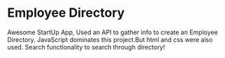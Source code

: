 # Employee Directory
 Awesome StartUp App,
 Used an API to gather info to create an Employee Directory.
 JavaScript dominates this project.But html and css were also used.
 Search functionality to search through directory!
